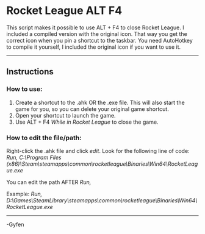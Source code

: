 # Rocket League ALT F4

This script makes it possible to use ALT + F4 to close Rocket League.
I included a compiled version with the original icon. That way you get the correct icon when you pin a shortcut to the taskbar.
You need AutoHotkey to compile it yourself, I included the original icon if you want to use it.
***

## Instructions

### How to use:
1. Create a shortcut to the .ahk OR the .exe file. This will also start the game for you, so you can delete your original game shortcut.
2. Open your shortcut to launch the game.
3. Use ALT + F4 *While in Rocket League* to close the game.

### How to edit the file/path:

Right-click the .ahk file and click *edit*.
Look for the following line of code: *Run, C:\Program Files (x86)\Steam\steamapps\common\rocketleague\Binaries\Win64\RocketLeague.exe*

You can edit the path AFTER *Run,*

Example: *Run, D:\Games\SteamLibrary\steamapps\common\rocketleague\Binaries\Win64\RocketLeague.exe*

***
-Gyfen
